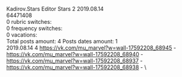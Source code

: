 Kadirov.Stars	Editor Stars 2 2019.08.14\
64471408\
0 rubric switches:\
0 frequency switches:\
0 vacations:\
Total posts amount: 4	Posts dates amount: 1\
2019.08.14 4 https://vk.com/mu_marvel?w=wall-17592208_68945 - https://vk.com/mu_marvel?w=wall-17592208_68940 - https://vk.com/mu_marvel?w=wall-17592208_68937 - https://vk.com/mu_marvel?w=wall-17592208_68938 - \
